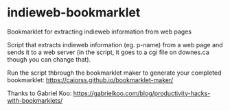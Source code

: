 # indieweb-bookmarklet
Bookmarklet for extracting indieweb information from web pages

Script that extracts indieweb information (eg. p-name) from a web page and sends it to a web server (in the script, it goes to a cgi file on downes.ca though you can change that).

Run the script thbrough the bookmarklet maker to generate your completed bookmarklet: https://caiorss.github.io/bookmarklet-maker/

Thanks to Gabriel Koo: https://gabrielkoo.com/blog/productivity-hacks-with-bookmarklets/ 
